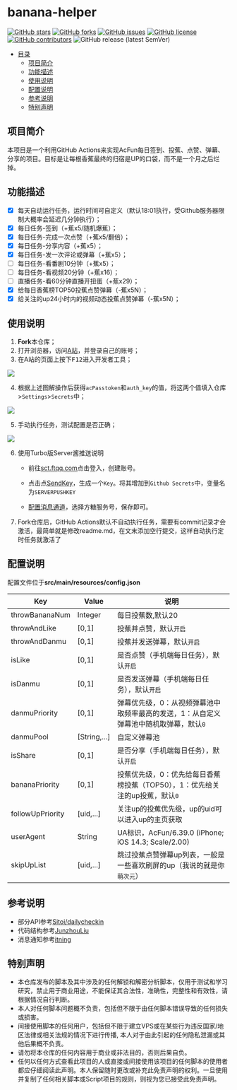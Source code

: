 # banana-helper
[![GitHub stars](https://img.shields.io/github/stars/zhuweitung/banana-helper?style=flat-square)](https://github.com/zhuweitung/banana-helper/stargazers)
[![GitHub forks](https://img.shields.io/github/forks/zhuweitung/banana-helper?style=flat-square)](https://github.com/zhuweitung/banana-helper/network)
[![GitHub issues](https://img.shields.io/github/issues/zhuweitung/banana-helper?style=flat-square)](https://github.com/zhuweitung/banana-helper/issues)
[![GitHub license](https://img.shields.io/github/license/zhuweitung/banana-helper?style=flat-square)](https://github.com/zhuweitung/banana-helper/blob/main/LICENSE)
[![GitHub contributors](https://img.shields.io/github/contributors/zhuweitung/banana-helper?style=flat-square)](https://github.com/zhuweitung/banana-helper/graphs/contributors)
![GitHub release (latest SemVer)](https://img.shields.io/github/v/release/zhuweitung/banana-helper?style=flat-square)


- [目录](#目录)
  - [项目简介](#项目简介)
  - [功能描述](#功能描述)
  - [使用说明](#使用说明)
  - [配置说明](#配置说明)
  - [参考说明](#参考说明)
  - [特别声明](#特别声明)


## 项目简介

本项目是一个利用GitHub Actions来实现AcFun每日签到、投蕉、点赞、弹幕、分享的项目。目标是让每根香蕉最终的归宿是UP的口袋，而不是一个月之后烂掉。

## 功能描述

+ [x] 每天自动运行任务，运行时间可自定义（默认18:01执行，受Github服务器限制大概率会延迟几分钟执行）；
+ [x] 每日任务-签到（+蕉x5/随机爆蕉）；
+ [x] 每日任务-完成一次点赞（+蕉x5/翻倍）；
+ [x] 每日任务-分享内容（+蕉x5）；
+ [x] 每日任务-发一次评论或弹幕（+蕉x5）；
+ [ ] 每日任务-看番剧10分钟（+蕉x5）；
+ [ ] 每日任务-看视频20分钟（+蕉x16）；
+ [ ] 直播任务-看60分钟直播开扭蛋（+蕉x29）；
+ [x] 给每日香蕉榜TOP50投蕉点赞弹幕（-蕉x5N）；
+ [x] 给关注的up24小时内的视频动态投蕉点赞弹幕（-蕉x5N）；

## 使用说明

1. **Fork**本仓库；
2. 打开浏览器，访问[A站](https://www.acfun.cn/)，并登录自己的账号；
3. 在A站的页面上按下<kbd>F12</kbd>进入开发者工具；

<img src="https://gitee.com/zhuweitung/picbed/raw/master/20210420200020.png" style="display:inline-block"/>

4. 根据上述图解操作后获得`acPasstoken`和`auth_key`的值，将这两个值填入仓库>`Settings`>`Secrets`中；

<img src="https://gitee.com/zhuweitung/picbed/raw/master/20210419210900.png" style="display:inline-block"/>

5. 手动执行任务，测试配置是否正确；

<img src="https://gitee.com/zhuweitung/picbed/raw/master/20210419211126.png" style="display:inline-block"/>

6. 使用Turbo版Server酱推送说明

   + 前往[sct.ftqq.com](https://sct.ftqq.com/sendkey)点击登入，创建账号。

   + 点击点[SendKey](https://sct.ftqq.com/sendkey)，生成一个`Key`。将其增加到`Github Secrets`中，变量名为`SERVERPUSHKEY`

   + [配置消息通道](https://sct.ftqq.com/forward)，选择方糖服务号，保存即可。

7. Fork仓库后，GitHub Actions默认不自动执行任务，需要有commit记录才会激活，最简单就是修改readme.md，在文末添加空行提交，这样自动执行定时任务就激活了

## 配置说明

配置文件位于**src/main/resources/config.json**

| Key              | Value        | 说明                                                         |
| ---------------- | ------------ | ------------------------------------------------------------ |
| throwBananaNum   | Integer      | 每日投蕉数,默认20                                            |
| throwAndLike     | [0,1]        | 投蕉并点赞，默认`开启`                                       |
| throwAndDanmu    | [0,1]        | 投蕉并发送弹幕，默认`开启`                                   |
| isLike           | [0,1]        | 是否点赞（手机端每日任务），默认`开启`                       |
| isDanmu          | [0,1]        | 是否发送弹幕（手机端每日任务），默认`开启`                   |
| danmuPriority    | [0,1]        | 弹幕优先级，0：从视频弹幕池中取频率最高的发送，1：从自定义弹幕池中随机取弹幕，默认`0` |
| danmuPool        | [String,...] | 自定义弹幕池                                                 |
| isShare          | [0,1]        | 是否分享（手机端每日任务），默认`开启`                       |
| bananaPriority   | [0,1]        | 投蕉优先级，0：优先给每日香蕉榜投蕉（TOP50），1：优先给关注的up投蕉，默认`0` |
| followUpPriority | [uid,...]    | 关注up的投蕉优先级，up的uid可以进入up的主页获取              |
| userAgent        | String       | UA标识，AcFun/6.39.0 (iPhone; iOS 14.3; Scale/2.00)          |
| skipUpList       | [uid,...]    | 跳过投蕉点赞弹幕up列表，一般是一些喜欢刷屏的up（我说的就是你`萌次元`） |

## 参考说明

- 部分API参考[Sitoi/dailycheckin](https://github.com/Sitoi/dailycheckin)
- 代码结构参考[JunzhouLiu](https://github.com/JunzhouLiu)
- 消息通知参考[itning](https://github.com/itning)

## 特别声明

- 本仓库发布的脚本及其中涉及的任何解锁和解密分析脚本，仅用于测试和学习研究，禁止用于商业用途，不能保证其合法性，准确性，完整性和有效性，请根据情况自行判断。
- 本人对任何脚本问题概不负责，包括但不限于由任何脚本错误导致的任何损失或损害。
- 间接使用脚本的任何用户，包括但不限于建立VPS或在某些行为违反国家/地区法律或相关法规的情况下进行传播, 本人对于由此引起的任何隐私泄漏或其他后果概不负责。
- 请勿将本仓库的任何内容用于商业或非法目的，否则后果自负。
- 任何以任何方式查看此项目的人或直接或间接使用该项目的任何脚本的使用者都应仔细阅读此声明。本人保留随时更改或补充此免责声明的权利。一旦使用并复制了任何相关脚本或Script项目的规则，则视为您已接受此免责声明。
